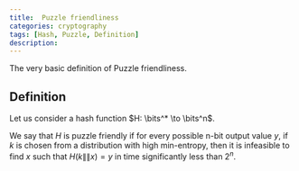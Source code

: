```yaml
---
title:  Puzzle friendliness
categories: cryptography
tags: [Hash, Puzzle, Definition]
description: 
---
```


The very basic definition of Puzzle friendliness.
<!--more-->

## Definition

Let us consider a hash function $H: \bits^* \to \bits^n$.

We say that $H$ is puzzle friendly if for every possible n-bit output value $y$, if $k$ is chosen from a distribution with high min-entropy, then it is infeasible to find $x$ such that $H(k \|\| x) = y$ in time significantly less than $2^n$.
